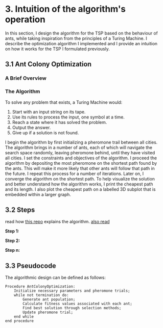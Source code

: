 # 3. Intuition of the algorithm's operation
In this section, I design the algorithm for the TSP based on the behaviour of ants, while taking inspiration from the principles of a Turing Machine.  I describe the optimization algorithm I implemented and I provide an intuition on how it works for the TSP I formulated previously. 

## 3.1 Ant Colony Optimization

### A Brief Overview

### The Algorithm
To solve any problem that exists, a Turing Machine would:
1. Start with an input string on its tape.
2. Use its rules to process the input, one symbol at a time.
3. Reach a state where it has solved the problem.
4. Output the answer.
5. Give up if a solution is not found.
   
I begin the algorithm by first initializing a pheromone trail between all cities.  The algorithm brings in a number of ants, each of which will navigate the search space randomly, leaving pheromone behind, until they have visited all cities. I set the constraints and objectives of the algorithm.  I proceed the algorithm by depositing the most pheromone on the shortest path found by the ants.  This will make it more likely that other ants will follow that path in the future.  I repeat this process for a number of iterations.  Later on, I converge the algorithm on the shortest path.  To help visualize the solution and better understand how the algorithm works, I print the cheapest path and its length.  I also plot the cheapest path on a labelled 3D subplot that is embedded within a larger graph.

## 3.2 Steps

read how [this repo](https://github.com/Akavall/AntColonyOptimization/blob/master/README.md) explains the algorithm.
[also read](https://www.matec-conferences.org/articles/matecconf/pdf/2018/105/matecconf_iswso2018_03015.pdf)

**Step 1:**

**Step 2:**

**Step n:**

## 3.3 Pseudocode
The algorithmic design can be defined as follows:

```
Procedure AntColonyOptimization:
    Initialize necessary parameters and pheromone trials;
    while not termination do:
        Generate ant population;
        Calculate fitness values associated with each ant;
        Find best solution through selection methods;
        Update pheromone trial;
    end while
end procedure
```
